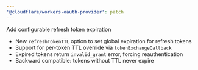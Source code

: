 ```yaml
---
'@cloudflare/workers-oauth-provider': patch
---
```


Add configurable refresh token expiration

- New `refreshTokenTTL` option to set global expiration for refresh tokens
- Support for per-token TTL override via `tokenExchangeCallback`
- Expired tokens return `invalid_grant` error, forcing reauthentication
- Backward compatible: tokens without TTL never expire

